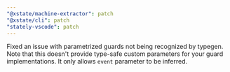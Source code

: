 ```yaml
---
"@xstate/machine-extractor": patch
"@xstate/cli": patch
"stately-vscode": patch
---
```


Fixed an issue with parametrized guards not being recognized by typegen. Note that this doesn't provide type-safe custom parameters for your guard implementations. It only allows `event` parameter to be inferred.
